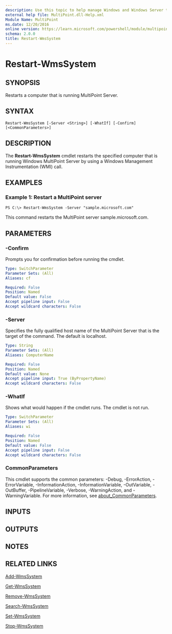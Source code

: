 ```yaml
---
description: Use this topic to help manage Windows and Windows Server technologies with Windows PowerShell.
external help file: MultiPoint.dll-Help.xml
Module Name: MultiPoint
ms.date: 12/20/2016
online version: https://learn.microsoft.com/powershell/module/multipoint/restart-wmssystem?view=windowsserver2019-ps&wt.mc_id=ps-gethelp
schema: 2.0.0
title: Restart-WmsSystem
---
```


# Restart-WmsSystem

## SYNOPSIS
Restarts a computer that is running MultiPoint Server.

## SYNTAX

```
Restart-WmsSystem [-Server <String>] [-WhatIf] [-Confirm] [<CommonParameters>]
```

## DESCRIPTION
The **Restart-WmsSystem** cmdlet restarts the specified computer that is running Windows MultiPoint Server by using a Windows Management Instrumentation (WMI) call.

## EXAMPLES

### Example 1: Restart a MultiPoint server
```
PS C:\> Restart-WmsSystem -Server "sample.microsoft.com"
```

This command restarts the MultiPoint server sample.microsoft.com.

## PARAMETERS

### -Confirm
Prompts you for confirmation before running the cmdlet.

```yaml
Type: SwitchParameter
Parameter Sets: (All)
Aliases: cf

Required: False
Position: Named
Default value: False
Accept pipeline input: False
Accept wildcard characters: False
```

### -Server
Specifies the fully qualified host name of the MultiPoint Server that is the target of the command.
The default is localhost.

```yaml
Type: String
Parameter Sets: (All)
Aliases: ComputerName

Required: False
Position: Named
Default value: None
Accept pipeline input: True (ByPropertyName)
Accept wildcard characters: False
```

### -WhatIf
Shows what would happen if the cmdlet runs.
The cmdlet is not run.

```yaml
Type: SwitchParameter
Parameter Sets: (All)
Aliases: wi

Required: False
Position: Named
Default value: False
Accept pipeline input: False
Accept wildcard characters: False
```

### CommonParameters
This cmdlet supports the common parameters: -Debug, -ErrorAction, -ErrorVariable, -InformationAction, -InformationVariable, -OutVariable, -OutBuffer, -PipelineVariable, -Verbose, -WarningAction, and -WarningVariable. For more information, see [about_CommonParameters](https://go.microsoft.com/fwlink/?LinkID=113216).

## INPUTS

## OUTPUTS

## NOTES

## RELATED LINKS

[Add-WmsSystem](./Add-WmsSystem.md)

[Get-WmsSystem](./Get-WmsSystem.md)

[Remove-WmsSystem](./Remove-WmsSystem.md)

[Search-WmsSystem](./Search-WmsSystem.md)

[Set-WmsSystem](./Set-WmsSystem.md)

[Stop-WmsSystem](./Stop-WmsSystem.md)

